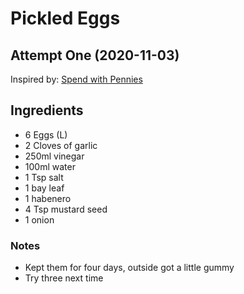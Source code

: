 # Pickled Eggs

## Attempt One (2020-11-03)

Inspired by: [Spend with Pennies](https://www.spendwithpennies.com/pickled-eggs/)

## Ingredients

* 6 Eggs (L)
* 2 Cloves of garlic
* 250ml vinegar
* 100ml water
* 1 Tsp salt
* 1 bay leaf
* 1 habenero
* 4 Tsp mustard seed
* 1 onion

### Notes

* Kept them for four days, outside got a little gummy
* Try three next time
